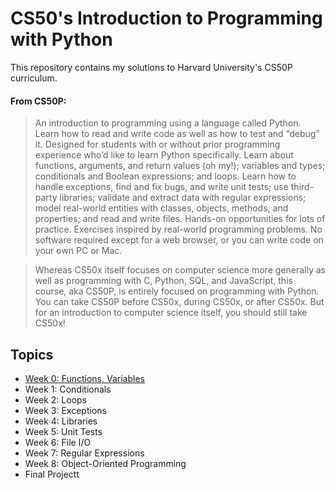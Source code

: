 # CS50's Introduction to Programming with Python

This repository contains my solutions to Harvard University's CS50P curriculum. 

#### From CS50P:

> An introduction to programming using a language called Python. Learn how to read and write code as well as how to test and “debug” it. Designed for students with or without prior programming experience who’d like to learn Python specifically. Learn about functions, arguments, and return values (oh my!); variables and types; conditionals and Boolean expressions; and loops. Learn how to handle exceptions, find and fix bugs, and write unit tests; use third-party libraries; validate and extract data with regular expressions; model real-world entities with classes, objects, methods, and properties; and read and write files. Hands-on opportunities for lots of practice. Exercises inspired by real-world programming problems. No software required except for a web browser, or you can write code on your own PC or Mac.

> Whereas CS50x itself focuses on computer science more generally as well as programming with C, Python, SQL, and JavaScript, this course, aka CS50P, is entirely focused on programming with Python. You can take CS50P before CS50x, during CS50x, or after CS50x. But for an introduction to computer science itself, you should still take CS50x!

## Topics

- [Week 0: Functions, Variables](https://github.com/SamP521/CS50P/tree/main/Week0)
- Week 1: Conditionals
- Week 2: Loops
- Week 3: Exceptions
- Week 4: Libraries
- Week 5: Unit Tests
- Week 6: File I/O
- Week 7: Regular Expressions
- Week 8: Object-Oriented Programming
- Final Projectt
